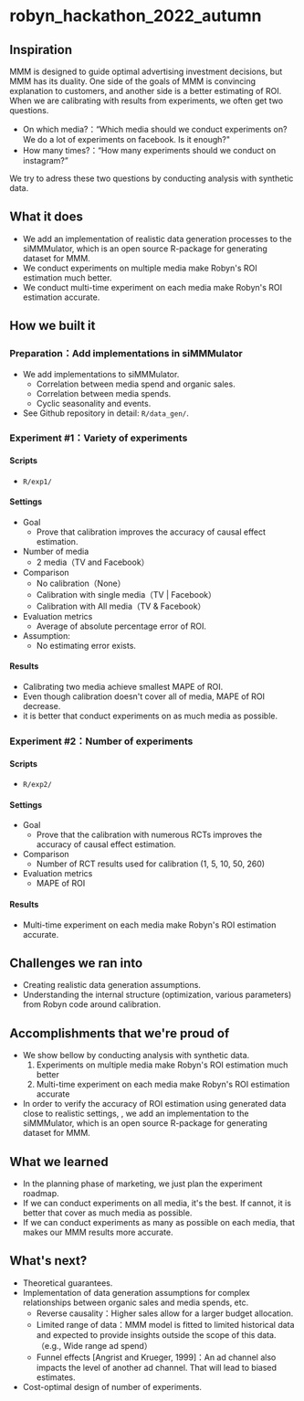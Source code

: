 # robyn_hackathon_2022_autumn

## Inspiration

MMM is designed to guide optimal advertising investment decisions, but MMM has its duality. One side of the goals of MMM is convincing explanation to customers, and another side is a better estimating of ROI. When we are calibrating with results from experiments, we often get two questions.

- On which media?：“Which media should we conduct experiments on? We do a lot of experiments on facebook. Is it enough?"
- How many times?：“How many experiments should we conduct on instagram?”

We try to adress these two questions by conducting analysis with synthetic data.

## What it does

- We add an implementation of realistic data generation processes to the siMMMulator, which is an open source R-package for generating dataset for MMM.
- We conduct experiments on multiple media make Robyn's ROI estimation much better.
- We conduct multi-time experiment on each media make Robyn's ROI estimation accurate.

## How we built it

### Preparation：Add implementations in siMMMulator
- We add implementations to siMMMulator.
    - Correlation between media spend and organic sales.
    - Correlation between media spends.
    - Cyclic seasonality and events.
- See Github repository in detail: `R/data_gen/`.

### Experiment #1：Variety of experiments
#### Scripts
- `R/exp1/`

#### Settings
- Goal
    - Prove that calibration improves the accuracy of causal effect estimation.
- Number of media
    - 2 media（TV and Facebook）
- Comparison
    - No calibration（None）
    - Calibration with single media（TV | Facebook）
    - Calibration with All media（TV & Facebook）
- Evaluation metrics
    - Average of absolute percentage error of ROI.
- Assumption:
    - No estimating error exists.

#### Results
- Calibrating two media achieve smallest MAPE of ROI.
- Even though calibration doesn't cover all of media, MAPE of ROI decrease.
- it is better that conduct experiments on as much media as possible.

### Experiment #2：Number of experiments
#### Scripts
- `R/exp2/`

#### Settings
- Goal
    - Prove that the calibration with numerous RCTs improves the accuracy of causal effect estimation.
- Comparison
    - Number of RCT results used for calibration (1, 5, 10, 50, 260)
- Evaluation metrics
    - MAPE of ROI

#### Results
- Multi-time experiment on each media make Robyn's ROI estimation accurate.

## Challenges we ran into

- Creating realistic data generation assumptions.    
- Understanding the internal structure (optimization, various parameters) from Robyn code around calibration.

## Accomplishments that we're proud of

- We show bellow by conducting analysis with synthetic data.
  1. Experiments on multiple media make Robyn's ROI estimation much better
  2. Multi-time experiment on each media make Robyn's ROI estimation accurate
- In order to verify the accuracy of ROI estimation using generated data close to realistic settings, , we add an implementation to the siMMMulator, which is an open source R-package for generating dataset for MMM.

## What we learned

- In the planning phase of marketing, we just plan the experiment roadmap.
- If we can conduct experiments on all media, it's the best. If cannot, it is better that cover as much media as possible.
- If we can conduct experiments as many as possible on each media, that makes our MMM results more accurate.

## What's next?

- Theoretical guarantees.
- Implementation of data generation assumptions for complex relationships between organic sales and media spends, etc.
    - Reverse causality：Higher sales allow for a larger budget allocation.
    - Limited range of data：MMM model is fitted to limited historical data and expected to provide insights outside the scope of this data. （e.g., Wide range ad spend）
    - Funnel effects [Angrist and Krueger, 1999]：An ad channel also impacts the level of another ad channel. That will lead to biased estimates.
- Cost-optimal design of number of experiments.

